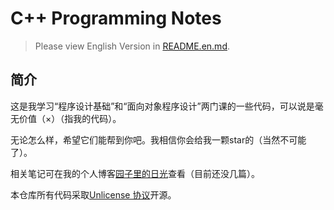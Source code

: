 # C++ Programming Notes

> Please view English Version in [README.en.md](https://gitee.com/yoghurtle-thu/cpp-programming-notes-new/blob/main/README.en.md).

## 简介

这是我学习“程序设计基础”和“面向对象程序设计”两门课的一些代码，可以说是毫无价值（×）（指我的代码）。

无论怎么样，希望它们能帮到你吧。我相信你会给我一颗star的（当然不可能了）。

相关笔记可在我的个人博客[园子里的日光](https://yoghurtlee.com)查看（目前还没几篇）。

本仓库所有代码采取[Unlicense 协议](https://unlicense.org/)开源。
